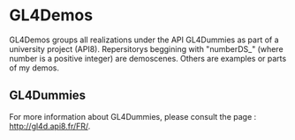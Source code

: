 # GL4Demos
GL4Demos groups all realizations under the API GL4Dummies as part of a university project (API8). Repersitorys beggining with "numberDS_" (where number is a positive integer) are demoscenes. Others are examples or parts of my demos.

## GL4Dummies
For more information about GL4Dummies, please consult the page : http://gl4d.api8.fr/FR/.